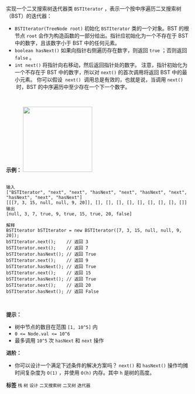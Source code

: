 实现一个二叉搜索树迭代器类 `BSTIterator` ，表示一个按中序遍历二叉搜索树（BST）的迭代器：
-  `BSTIterator(TreeNode root)` 初始化 `BSTIterator` 类的一个对象。BST 的根节点 `root` 会作为构造函数的一部分给出。指针应初始化为一个不存在于 BST 中的数字，且该数字小于 BST 中的任何元素。
-  `boolean hasNext()` 如果向指针右侧遍历存在数字，则返回 `true` ；否则返回 `false` 。
-  `int next()` 将指针向右移动，然后返回指针处的数字。
注意，指针初始化为一个不存在于 BST 中的数字，所以对 `next()` 的首次调用将返回 BST 中的最小元素。
你可以假设  `next()`  调用总是有效的，也就是说，当调用 `next()`  时，BST 的中序遍历中至少存在一个下一个数字。

 

 **示例：** 
<img alt="" src="https://assets.leetcode.com/uploads/2018/12/25/bst-tree.png" style="width: 189px; height: 178px;" />
```

输入
["BSTIterator", "next", "next", "hasNext", "next", "hasNext", "next", "hasNext", "next", "hasNext"]
[[[7, 3, 15, null, null, 9, 20]], [], [], [], [], [], [], [], [], []]
输出
[null, 3, 7, true, 9, true, 15, true, 20, false]

解释
BSTIterator bSTIterator = new BSTIterator([7, 3, 15, null, null, 9, 20]);
bSTIterator.next();    // 返回 3
bSTIterator.next();    // 返回 7
bSTIterator.hasNext(); // 返回 True
bSTIterator.next();    // 返回 9
bSTIterator.hasNext(); // 返回 True
bSTIterator.next();    // 返回 15
bSTIterator.hasNext(); // 返回 True
bSTIterator.next();    // 返回 20
bSTIterator.hasNext(); // 返回 False

```
 

 **提示：** 
- 树中节点的数目在范围 `[1, 10^5]` 内
-  `0 <= Node.val <= 10^6` 
- 最多调用 `10^5` 次 `hasNext` 和 `next` 操作
 

 **进阶：** 
- 你可以设计一个满足下述条件的解决方案吗？ `next()` 和 `hasNext()` 操作均摊时间复杂度为 `O(1)` ，并使用 `O(h)` 内存。其中 `h` 是树的高度。
 
**标签**
`栈` `树` `设计` `二叉搜索树` `二叉树` `迭代器` 

